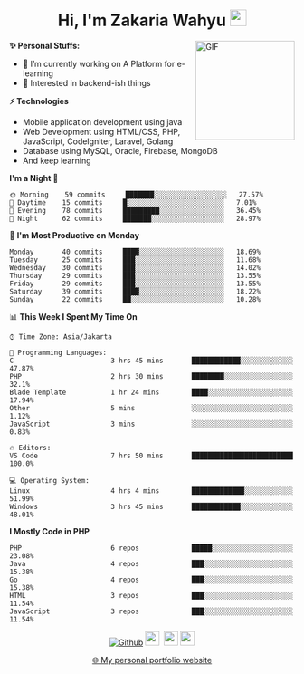 <h1 align="center">Hi, I'm Zakaria Wahyu <img src="https://github.com/TheDudeThatCode/TheDudeThatCode/blob/master/Assets/Hi.gif" width="29px"></h1>

<img align="right" alt="GIF" height="175px" src="https://www.nayakapratama.co.id/wp-content/uploads/2019/07/Website-Maintenance.gif" />

**✨ Personal Stuffs:**
- 🔭 I’m currently working on A Platform for e-learning 
- 🌱 Interested in backend-ish things

**⚡ Technologies**
- Mobile application development using java
- Web Development using HTML/CSS, PHP, JavaScript, CodeIgniter, Laravel, Golang
- Database using MySQL, Oracle, Firebase, MongoDB
- And keep learning

<!--START_SECTION:waka-->
**I'm a Night 🦉** 

```text
🌞 Morning    59 commits     ███████░░░░░░░░░░░░░░░░░░   27.57% 
🌆 Daytime    15 commits     █░░░░░░░░░░░░░░░░░░░░░░░░   7.01% 
🌃 Evening    78 commits     █████████░░░░░░░░░░░░░░░░   36.45% 
🌙 Night      62 commits     ███████░░░░░░░░░░░░░░░░░░   28.97%

```
📅 **I'm Most Productive on Monday** 

```text
Monday       40 commits     ████░░░░░░░░░░░░░░░░░░░░░   18.69% 
Tuesday      25 commits     ███░░░░░░░░░░░░░░░░░░░░░░   11.68% 
Wednesday    30 commits     ███░░░░░░░░░░░░░░░░░░░░░░   14.02% 
Thursday     29 commits     ███░░░░░░░░░░░░░░░░░░░░░░   13.55% 
Friday       29 commits     ███░░░░░░░░░░░░░░░░░░░░░░   13.55% 
Saturday     39 commits     ████░░░░░░░░░░░░░░░░░░░░░   18.22% 
Sunday       22 commits     ██░░░░░░░░░░░░░░░░░░░░░░░   10.28%

```


📊 **This Week I Spent My Time On** 

```text
⌚︎ Time Zone: Asia/Jakarta

💬 Programming Languages: 
C                        3 hrs 45 mins       ████████████░░░░░░░░░░░░░   47.87% 
PHP                      2 hrs 30 mins       ████████░░░░░░░░░░░░░░░░░   32.1% 
Blade Template           1 hr 24 mins        ████░░░░░░░░░░░░░░░░░░░░░   17.94% 
Other                    5 mins              ░░░░░░░░░░░░░░░░░░░░░░░░░   1.12% 
JavaScript               3 mins              ░░░░░░░░░░░░░░░░░░░░░░░░░   0.83%

🔥 Editors: 
VS Code                  7 hrs 50 mins       █████████████████████████   100.0%

💻 Operating System: 
Linux                    4 hrs 4 mins        █████████████░░░░░░░░░░░░   51.99% 
Windows                  3 hrs 45 mins       ████████████░░░░░░░░░░░░░   48.01%

```

**I Mostly Code in PHP** 

```text
PHP                      6 repos             █████░░░░░░░░░░░░░░░░░░░░   23.08% 
Java                     4 repos             ███░░░░░░░░░░░░░░░░░░░░░░   15.38% 
Go                       4 repos             ███░░░░░░░░░░░░░░░░░░░░░░   15.38% 
HTML                     3 repos             ███░░░░░░░░░░░░░░░░░░░░░░   11.54% 
JavaScript               3 repos             ███░░░░░░░░░░░░░░░░░░░░░░   11.54%

```



<!--END_SECTION:waka-->

<p align="center">
<a href="https://github.com/zakariawahyu" target="_blank"><img alt="Github" src="https://img.shields.io/badge/GitHub-%2312100E.svg?&style=for-the-badge&logo=Github&logoColor=white" /></a>
<a href="https://www.twitter.com/_zakariawahyu"><img src="https://img.shields.io/badge/twitter-%231DA1F2.svg?&style=for-the-badge&logo=twitter&logoColor=white" height=25></a> 
<a href="https://www.linkedin.com/in/zakariawahyu"><img src="https://img.shields.io/badge/linkedin-%230077B5.svg?&style=for-the-badge&logo=linkedin&logoColor=white" height=25></a> 
<a href="https://www.instagram.com/_zakariawahyu"><img src="https://img.shields.io/badge/instagram-%23E4405F.svg?&style=for-the-badge&logo=instagram&logoColor=white" height=25></a></p>
<p align="center"><a href="https://www.zakariawahyu.site">🌐 My personal portfolio website</a></p>
